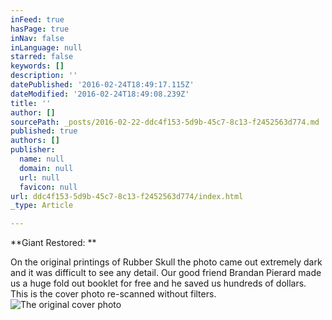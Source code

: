 ```yaml
---
inFeed: true
hasPage: true
inNav: false
inLanguage: null
starred: false
keywords: []
description: ''
datePublished: '2016-02-24T18:49:17.115Z'
dateModified: '2016-02-24T18:49:08.239Z'
title: ''
author: []
sourcePath: _posts/2016-02-22-ddc4f153-5d9b-45c7-8c13-f2452563d774.md
published: true
authors: []
publisher:
  name: null
  domain: null
  url: null
  favicon: null
url: ddc4f153-5d9b-45c7-8c13-f2452563d774/index.html
_type: Article

---
```

**Giant Restored: **

On the original printings of Rubber Skull the photo came out extremely dark and it was difficult to see any detail. Our good friend Brandan Pierard made us a huge fold out booklet for free and he saved us hundreds of dollars. This is the cover photo re-scanned without filters.
![The original cover photo](https://s3-us-west-2.amazonaws.com/the-grid-img/p/bfba2fe8fbb462c6a69db0133db65abb66dd5cbd.jpg)
